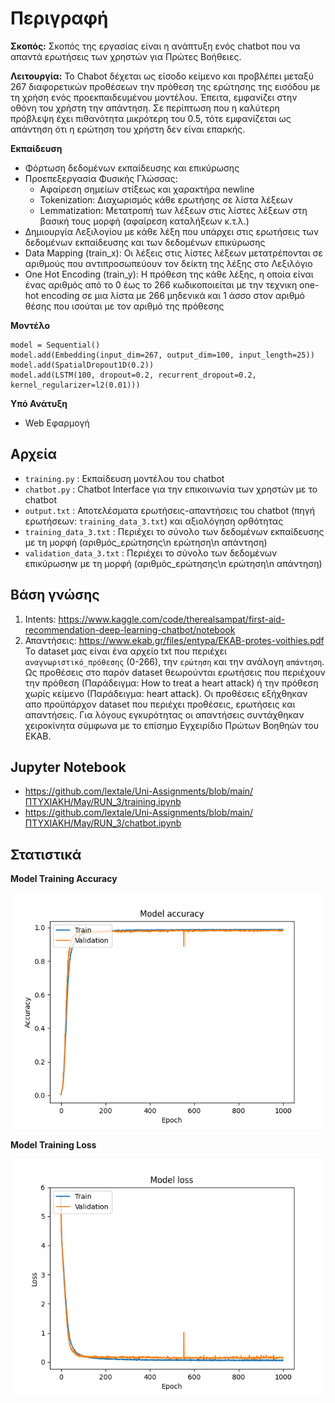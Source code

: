 # Περιγραφή
**Σκοπός:** 
Σκοπός της εργασίας είναι η ανάπτυξη ενός chatbot που να απαντά ερωτήσεις των χρηστών για Πρώτες Βοήθειες.

**Λειτουργία:** 
Το Chabot δέχεται ως είσοδο κείμενο και προβλέπει μεταξύ 267 διαφορετικών προθέσεων την πρόθεση της ερώτησης της εισόδου με τη χρήση ενός προεκπαιδευμένου μοντέλου. Έπειτα, εμφανίζει στην οθόνη του χρήστη την απάντηση. Σε περίπτωση που η καλύτερη πρόβλεψη έχει πιθανότητα μικρότερη του 0.5, τότε εμφανίζεται ως απάντηση ότι η ερώτηση του χρήστη δεν είναι επαρκής. 

**Εκπαίδευση**
- Φόρτωση δεδομένων εκπαίδευσης και επικύρωσης
- Προεπεξεργασία Φυσικής Γλώσσας:
  - Αφαίρεση σημείων στίξεως και χαρακτήρα newline
  - Tokenization: Διαχωρισμός κάθε ερωτήσης σε λίστα λέξεων
  - Lemmatization: Μετατροπή των λέξεων στις λίστες λέξεων στη βασική τους μορφή (αφαίρεση καταλήξεων κ.τ.λ.)
- Δημιουργία Λεξιλογίου με κάθε λέξη που υπάρχει στις ερωτήσεις των δεδομένων εκπαίδευσης και των δεδομένων επικύρωσης
- Data Mapping (train_x): Οι λέξεις στις λίστες λέξεων μετατρέπονται σε αριθμούς που αντιπροσωπεύουν τον δείκτη της λέξης στο Λεξιλόγιο
- One Hot Encoding (train_y): Η πρόθεση της κάθε λέξης, η οποία είναι ένας αριθμός από το 0 έως το 266 κωδικοποιείται με την τεχνικη one-hot encoding σε μια λίστα με 266 μηδενικά και 1 άσσο στον αριθμό θέσης που ισούται με τον αριθμό της πρόθεσης

**Μοντέλο**

```
model = Sequential()
model.add(Embedding(input_dim=267, output_dim=100, input_length=25))
model.add(SpatialDropout1D(0.2))
model.add(LSTM(100, dropout=0.2, recurrent_dropout=0.2, kernel_regularizer=l2(0.01)))
```

**Υπό Ανάτυξη**
- Web Εφαρμογή

## Αρχεία
- ```training.py``` :   Εκπαίδευση μοντέλου του chatbot
- ```chatbot.py``` :  Chatbot Interface για την επικοινωνία των χρηστών με το chatbot
- ```output.txt``` :  Αποτελέσματα ερωτήσεις-απαντήσεις του chatbot (πηγή ερωτήσεων: ```training_data_3.txt```) και αξιολόγηση ορθότητας
- ```training_data_3.txt``` : Περιέχει το σύνολο των δεδομένων εκπαίδευσης με τη μορφή (αριθμός_ερώτησης\n ερώτηση\n απάντηση)
- ```validation_data_3.txt``` : Περιέχει το σύνολο των δεδομένων επικύρωσηw με τη μορφή (αριθμός_ερώτησης\n ερώτηση\n απάντηση)

## Βάση γνώσης
1) Intents: https://www.kaggle.com/code/therealsampat/first-aid-recommendation-deep-learning-chatbot/notebook
2) Απαντήσεις: https://www.ekab.gr/files/entypa/EKAB-protes-voithies.pdf
Το dataset μας είναι ένα αρχείο txt που περιέχει ```αναγνωριστικό_πρόθεσης``` (0-266), την ```ερώτηση``` και την ανάλογη ```απάντηση```. Ως προθέσεις στο παρόν dataset θεωρούνται ερωτήσεις που περιέχουν την πρόθεση (Παράδειγμα: How to treat a heart attack) ή την πρόθεση χωρίς κείμενο (Παράδειγμα: heart attack). Οι προθέσεις εξήχθηκαν απο προϋπάρχον dataset που περιέχει προθέσεις, ερωτήσεις και απαντήσεις. Για λόγους εγκυρότητας οι απαντήσεις συντάχθηκαν χειροκίνητα σύμφωνα με το επίσημο Εγχειρίδιο Πρώτων Βοηθηών του ΕΚΑΒ.


## Jupyter Notebook
- https://github.com/lextale/Uni-Assignments/blob/main/ΠΤΥΧΙΑΚΗ/May/RUN_3/training.ipynb
- https://github.com/lextale/Uni-Assignments/blob/main/ΠΤΥΧΙΑΚΗ/May/RUN_3/chatbot.ipynb

## Στατιστικά
**Model Training Accuracy**

![Model Training Accuracy](https://github.com/lextale/Uni-Assignments/blob/main/ΠΤΥΧΙΑΚΗ/May/RUN_3/model_3_accuracy.png)

**Model Training Loss**

![Model Training Loss](https://github.com/lextale/Uni-Assignments/blob/main/ΠΤΥΧΙΑΚΗ/May/RUN_3/model_3_loss.png)
